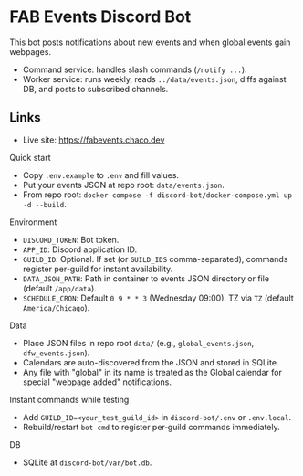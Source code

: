 # FAB Events Discord Bot

This bot posts notifications about new events and when global events gain webpages.

- Command service: handles slash commands (`/notify ...`).
- Worker service: runs weekly, reads `../data/events.json`, diffs against DB, and posts to subscribed channels.

## Links
- Live site: https://fabevents.chaco.dev

Quick start
- Copy `.env.example` to `.env` and fill values.
- Put your events JSON at repo root: `data/events.json`.
- From repo root: `docker compose -f discord-bot/docker-compose.yml up -d --build`.

Environment
- `DISCORD_TOKEN`: Bot token.
- `APP_ID`: Discord application ID.
- `GUILD_ID`: Optional. If set (or `GUILD_IDS` comma-separated), commands register per-guild for instant availability.
- `DATA_JSON_PATH`: Path in container to events JSON directory or file (default `/app/data`).
- `SCHEDULE_CRON`: Default `0 9 * * 3` (Wednesday 09:00). TZ via `TZ` (default `America/Chicago`).

Data
- Place JSON files in repo root `data/` (e.g., `global_events.json`, `dfw_events.json`).
- Calendars are auto-discovered from the JSON and stored in SQLite.
- Any file with "global" in its name is treated as the Global calendar for special "webpage added" notifications.

Instant commands while testing
- Add `GUILD_ID=<your_test_guild_id>` in `discord-bot/.env` or `.env.local`.
- Rebuild/restart `bot-cmd` to register per‑guild commands immediately.

DB
- SQLite at `discord-bot/var/bot.db`.
